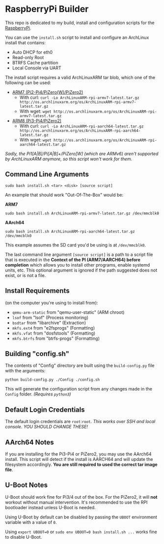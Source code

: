# RaspberryPi Builder

This repo is dedicated to my build, install and configuration scripts for the
[RaspberryPi](https://www.raspberrypi.org).

You can use the `install.sh` script to install and configure an ArchLinux install
that contains:

- Auto DHCP for eth0
- Read-only Root
- BTRFS Cache partition
- Local Console via UART

The install script requires a valid ArchLinuxARM tar blob, which one of the following
can be used:

- [ARM7 (Pi2-Pi4/PiZero(W)/PiZero2)](http://os.archlinuxarm.org/os/ArchLinuxARM-rpi-armv7-latest.tar.gz)
  - With curl: `curl -Lo ArchLinuxARM-rpi-armv7-latest.tar.gz http://os.archlinuxarm.org/os/ArchLinuxARM-rpi-armv7-latest.tar.gz`
  - With wget: `wget http://os.archlinuxarm.org/os/ArchLinuxARM-rpi-armv7-latest.tar.gz`
- [ARM8 (Pi3-Pi4/PiZero2)](http://os.archlinuxarm.org/os/ArchLinuxARM-rpi-aarch64-latest.tar.gz)
  - With curl: `curl -Lo ArchLinuxARM-rpi-aarch64-latest.tar.gz http://os.archlinuxarm.org/os/ArchLinuxARM-rpi-aarch64-latest.tar.gz`
  - With wget: `wget http://os.archlinuxarm.org/os/ArchLinuxARM-rpi-aarch64-latest.tar.gz`

_Sadly, the Pi1[A|B]/Pi[A|B]+/PiZero[W] (which are ARMv6) aren't supported by ArchLinuxARM anymore,_
_so this script won't work for them._

## Command Line Arguments

`sudo bash install.sh <tar> <disk> [source script]`

An example that should work "Out-Of-The-Box" would be:

**ARM7**

```shell
sudo bash install.sh ArchLinuxARM-rpi-armv7-latest.tar.gz /dev/mmcblk0
```

**AArch64**

```shell
sudo bash install.sh ArchLinuxARM-rpi-aarch64-latest.tar.gz /dev/mmcblk0
```

This example assumes the SD card you'd be using is at `/dev/mmcblk0`.

The last command line argument `[source script]` is a path to a script file that
is executed in the **Context of the PI (ARM7/AARCH64) before completion** which
allows you to install other programs, enable systemd units, etc. This optional
argument is ignored if the path suggested does not exist, or is not a file.

## Install Requirements

(on the computer you're using to install from):

- `qemu-arm-static` from "qemu-user-static" (ARM chroot)
- `lsof` from "lsof" (Process monitoring)
- `bsdtar` from "libarchive" (Extraction)
- `mkfs.ext4` from "e2fsprogs" (Formatting)
- `mkfs.vfat` from "dosfstools" (Formatting)
- `mkfs.btrfs` from "btrfs-progs" (Formatting)

## Building "config.sh"

The contents of "Config" directory are built using the `build-config.py` file with
the arguments:

```shell
python build-config.py ./Config ./config.sh
```

This will generate the configuration script from any changes made in the `Config`
folder. _(Requires `python3`)_

## Default Login Credentials

The default login credentials are `root`:`root`. _This works over SSH and local_
_console._ _YOU SHOULD CHANGE THESE!_

## AArch64 Notes

If you are installing for the Pi3-Pi4 or PiZero2, you may use the AArch64 install.
This script will detect if the install is AARCH64 and will update the filesystem
accordingly. **You are still required to used the correct tar image file**.

## U-Boot Notes

U-Boot should work fine for Pi3/4 out of the box. For the PiZero2, it will **not**
workout without manual intervention. It's recommended to use the RPI bootloader instead
unless U-Boot is needed.

Using U-Boot by default can be disabled by passing the `UBOOT` environment variable
with a value of `0`.

Using `export UBOOT=0` or `sudo env UBOOT=0 bash install.sh ...` works fine to
disable U-Boot.
